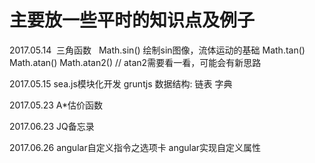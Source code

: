 # 主要放一些平时的知识点及例子

2017.05.14  三角函数  
	Math.sin() 	绘制sin图像，流体运动的基础
	Math.tan() 
	Math.atan() 
	Math.atan2() // atan2需要看一看，可能会有新思路
	
	
2017.05.15	sea.js模块化开发
		gruntjs 数据结构: 链表 字典


	
2017.05.23 A*估价函数

2017.06.23 JQ备忘录

2017.06.26 angular自定义指令之选项卡	angular实现自定义属性
		
